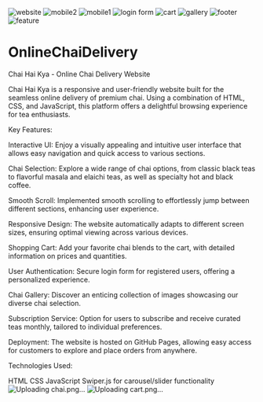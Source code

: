 ![website](https://github.com/mazid79/OnlineChaiDelivery/assets/122568589/89ff57aa-437b-4326-ad4e-289d60848ae0)
![mobile2](https://github.com/mazid79/OnlineChaiDelivery/assets/122568589/2d5dcb69-c7ef-4bba-8f8c-ab24f6fdc505)
![mobile1](https://github.com/mazid79/OnlineChaiDelivery/assets/122568589/e3ea79fd-b43a-49f8-a5f5-41e2bca447ad)
![login form](https://github.com/mazid79/OnlineChaiDelivery/assets/122568589/4ef56b2e-87c1-4224-bdd0-9b21a6c4a6cb)
![cart](https://github.com/mazid79/OnlineChaiDelivery.github.io/assets/122568589/1a1bff32-c5c2-449f-a250-de5005670cec)
![gallery](https://github.com/mazid79/OnlineChaiDelivery/assets/122568589/71ad3c15-1f74-4557-8cf1-70ab6cdf8c0c)
![footer](https://github.com/mazid79/OnlineChaiDelivery/assets/122568589/18bd41f5-066f-4085-958c-d273fc87880d)
![feature](https://github.com/mazid79/OnlineChaiDelivery/assets/122568589/bf98ccaf-8eb0-48ec-ba48-4566a6f4451d)
# OnlineChaiDelivery

Chai Hai Kya - Online Chai Delivery Website

Chai Hai Kya is a responsive and user-friendly website built for the seamless online delivery of premium chai. Using a combination of HTML, CSS, and JavaScript, this platform offers a delightful browsing experience for tea enthusiasts.

Key Features:

Interactive UI: Enjoy a visually appealing and intuitive user interface that allows easy navigation and quick access to various sections.

Chai Selection: Explore a wide range of chai options, from classic black teas to flavorful masala and elaichi teas, as well as specialty hot and black coffee.

Smooth Scroll: Implemented smooth scrolling to effortlessly jump between different sections, enhancing user experience.

Responsive Design: The website automatically adapts to different screen sizes, ensuring optimal viewing across various devices.

Shopping Cart: Add your favorite chai blends to the cart, with detailed information on prices and quantities.

User Authentication: Secure login form for registered users, offering a personalized experience.

Chai Gallery: Discover an enticing collection of images showcasing our diverse chai selection.

Subscription Service: Option for users to subscribe and receive curated teas monthly, tailored to individual preferences.

Deployment: The website is hosted on GitHub Pages, allowing easy access for customers to explore and place orders from anywhere.

Technologies Used:

HTML CSS JavaScript Swiper.js for carousel/slider functionality![Uploading chai.png…]()
![Uploading cart.png…]()
